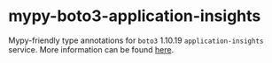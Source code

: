 # mypy-boto3-application-insights

Mypy-friendly type annotations for `boto3` 1.10.19 `application-insights` service.
More information can be found [here](https://github.com/vemel/mypy_boto3).